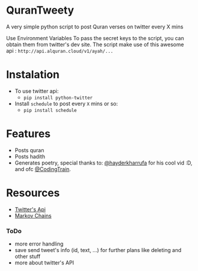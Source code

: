 # QuranTweety

A very simple python script to post Quran verses on twitter every X mins

Use Environment Variables To pass the secret keys to the script, you can obtain them from twitter's dev site.
The script make use of this awesome api : ```http://api.alquran.cloud/v1/ayah/...```

# Instalation

* To use twitter api:
  * ```pip install python-twitter```
* Install ```schedule``` to post every ```X``` mins or so:
  * ```pip install schedule```


# Features 

* Posts quran
* Posts hadith
* Generates poetry, special thanks to: [@hayderkharrufa](https://github.com/hayderkharrufa) for his cool vid :D, and ofc [@CodingTrain](https://github.com/CodingTrain).


# Resources 

* [Twitter's Api](https://developer.twitter.com/en/docs/twitter-api/v1/tweets/post-and-engage/overview)
* [Markov Chains](https://www.youtube.com/watch?v=eGFJ8vugIWA)


### ToDo
* more error handling 
* save send tweet's info (id, text, ...) for further plans like deleting and other stuff 
* more about twitter's API
